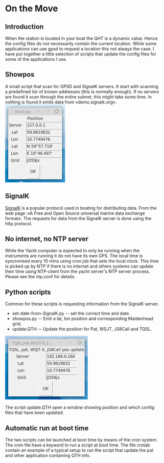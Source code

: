 # On the Move
## Introduction

When the station is located in your boat the QHT is a dynamic value. 
Hence the config files do not necessarily contain the current location.
While some applications can use gpsd to request a location this not
always the case. I have put together a little selection of scripts that 
update the config files for some of the applications I use. 

## Showpos
A small script that scan for GPSD and SignalK servers. It start with 
scanning a predefined list of known addresses (this is normally enough).
If no servers are found it scan through the entire subnet, this might take
some time. In nothing is found it emits data from «demo.signalk.org».
![Control window](https://github.com/olewsaa/amateur-radio/blob/main/on-the-move/showpos.png)

## SignalK

[SignalK](https://signalk.org/) is a popular protocol used in boating 
for distributing data. From the web page :«A Free and Open Source universal 
marine data exchange format». The requests for data from the SignalK server 
is done using the http protocol.

## No internet, no NTP server
While the Yacht computer is expected to only be running when the instruments are
running it do not have its own GPS. The local time is syncronised every 10 mins using
cron job that sets the local clock. This time is picked up by NTP if there is no
internet and others systems can update their time using NTP-client from the yacht 
server's NTP server process. Please see the ntp.conf for details. 

## Python scripts
Common for these scripts is requesting information from the SignalK server.

- set-date-from-SignalK.py --  set the correct time and date.
- showpos.py  -- Emit a lat, lon position and corresponding Maidenhead grid.
- update.QTH  -- Update the position for Pat, WSJT, JS8Call and TQSL.

![Control window](https://github.com/olewsaa/amateur-radio/blob/main/on-the-move/QTH-update.png)

The script update.QTH open a window showing position and which 
config files that have been updated.


## Automatic run at boot time
The two scripts can be launched at boot time by means of the cron system.
The cron file have a keyword to run a script at boot time. The file crotab
contain an example of a typical setup to run the script that update the pat and
other application containing QTH info. 


